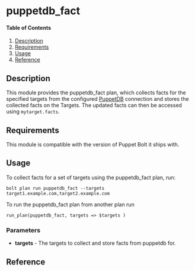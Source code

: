 # puppetdb_fact

#### Table of Contents

1. [Description](#description)
2. [Requirements](#requirements)
3. [Usage](#usage)
4. [Reference](#reference)

## Description

This module provides the puppetdb_fact plan, which collects facts for the specified targets from the configured [PuppetDB](https://puppet.com/docs/puppetdb) connection and stores the collected facts on the Targets. The updated facts can then be accessed using `mytarget.facts`.

## Requirements

This module is compatible with the version of Puppet Bolt it ships with.

## Usage

To collect facts for a set of targets using the puppetdb_fact plan, run:

```
bolt plan run puppetdb_fact --targets target1.example.com,target2.example.com
```

To run the puppetdb_fact plan from another plan run
```
run_plan(puppetdb_fact, targets => $targets )
```

### Parameters

* **targets** - The targets to collect and store facts from puppetdb for.

## Reference
